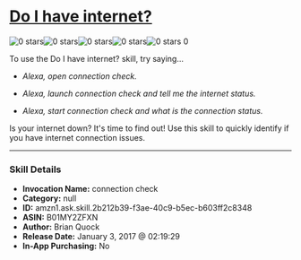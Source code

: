 # [Do I have internet?](http://alexa.amazon.com/#skills/amzn1.ask.skill.2b212b39-f3ae-40c9-b5ec-b603ff2c8348)
![0 stars](../../images/ic_star_border_black_18dp_1x.png)![0 stars](../../images/ic_star_border_black_18dp_1x.png)![0 stars](../../images/ic_star_border_black_18dp_1x.png)![0 stars](../../images/ic_star_border_black_18dp_1x.png)![0 stars](../../images/ic_star_border_black_18dp_1x.png) 0

To use the Do I have internet? skill, try saying...

* *Alexa, open connection check.*

* *Alexa, launch connection check and tell me the internet status.*

* *Alexa, start connection check and what is the connection status.*

Is your internet down?  It's time to find out!  Use this skill to quickly identify if you have internet connection issues.

***

### Skill Details

* **Invocation Name:** connection check
* **Category:** null
* **ID:** amzn1.ask.skill.2b212b39-f3ae-40c9-b5ec-b603ff2c8348
* **ASIN:** B01MY2ZFXN
* **Author:** Brian Quock
* **Release Date:** January 3, 2017 @ 02:19:29
* **In-App Purchasing:** No
